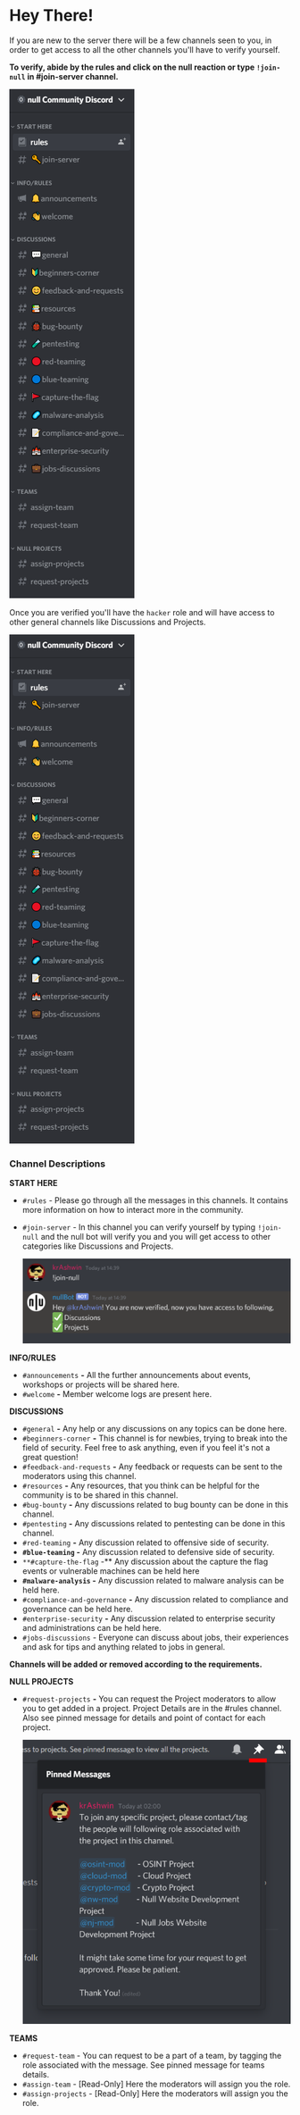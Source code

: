 # Hey There!

If you are new to the server there will be a few channels seen to you, in order to get access to all the other channels you'll have to verify yourself.

**To verify, abide by the rules and click on the null reaction or type `!join-null` in #join-server channel.**

![Untitled.png](hey-there/Untitled-1.png)

Once you are verified you'll have the `hacker` role and will have access to other general channels like Discussions and Projects.

![Untitled-1.png](hey-there/Untitled-1.png)

### Channel Descriptions

**START HERE**

- `#rules` - Please go through all the messages in this channels. It contains more information on how to interact more in the community.
- `#join-server` - In this channel you can verify yourself by typing `!join-null` and the null bot will verify you and you will get access to other categories like Discussions and Projects.

    ![Untitled-2](hey-there/Untitled-2.png)

**INFO/RULES**

- `#announcements` **-** All the further announcements about events, workshops or projects will be shared here.
- `#welcome` **-** Member welcome logs are present here.

**DISCUSSIONS**

- `#general` **-**  Any help or any discussions on any topics can be done here.
- `#beginners-corner` **-** This channel is for newbies, trying to break into the field of security. Feel free to ask anything, even if you feel it's not a great question!
- `#feedback-and-requests` **-** Any feedback or requests can be sent to the moderators using this channel.
- `#resources` **-** Any resources, that you think can be helpful for the community is to be shared in this channel.
- `#bug-bounty` **-** Any discussions related to bug bounty can be done in this channel.
- `#pentesting` **-** Any discussions related to pentesting can be done in this channel.
- `#red-teaming` **-** Any discussion related to offensive side of security.
- **`#blue-teaming` -** Any discussion related to defensive side of security.
- `**#capture-the-flag` -** Any discussion about the capture the flag events or vulnerable machines can be held here
- **`#malware-analysis` -** Any discussion related to malware analysis can be held here.
- `#compliance-and-governance` **-**  Any discussion related to compliance and governance can be held here.
- `#enterprise-security` **-**  Any discussion related to enterprise security and administrations can be held here.
- `#jobs-discussions` - Everyone can discuss about jobs, their experiences and ask for tips and anything related to jobs in general.

**Channels will be added or removed according to the requirements.**

**NULL PROJECTS**

- `#request-projects` **-** You can request the Project moderators to allow you to get added in a project. Project Details are in the #rules channel. Also see pinned message for details and point of contact for each project.

    ![Hey](hey-there/Untitled-3.png)

**TEAMS**

- `#request-team` - You can request to be a part of a team, by tagging the role associated with the message. See pinned message for teams details.
- `#assign-team` - [Read-Only] Here the moderators will assign you the role.
- `#assign-projects` - [Read-Only] Here the moderators will assign you the role.